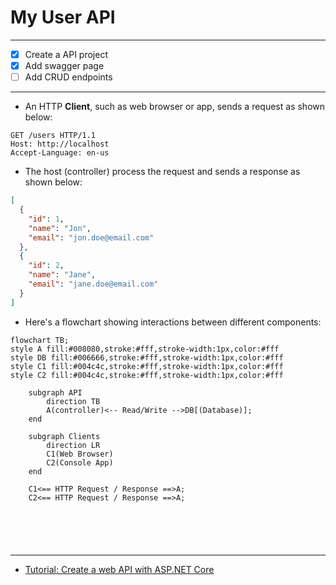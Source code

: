# My User API

---
- [x] Create a API project
- [x] Add swagger page
- [ ] Add CRUD endpoints
---
* An HTTP **Client**, such as web browser or app, sends a request as shown below:
```
GET /users HTTP/1.1
Host: http://localhost
Accept-Language: en-us
```
* The host (controller) process the request and sends a response as shown below:
```json
[
  {
    "id": 1,
    "name": "Jon",
    "email": "jon.doe@email.com"
  },
  {
    "id": 2,
    "name": "Jane",
    "email": "jane.doe@email.com"
  }
]
```

* Here's a flowchart showing interactions between different components:

```mermaid
flowchart TB;
style A fill:#008080,stroke:#fff,stroke-width:1px,color:#fff
style DB fill:#006666,stroke:#fff,stroke-width:1px,color:#fff
style C1 fill:#004c4c,stroke:#fff,stroke-width:1px,color:#fff
style C2 fill:#004c4c,stroke:#fff,stroke-width:1px,color:#fff
    
    subgraph API
        direction TB
        A(controller)<-- Read/Write -->DB[(Database)];        
    end

    subgraph Clients
        direction LR
        C1(Web Browser)
        C2(Console App)
    end

    C1<== HTTP Request / Response ==>A;  
    C2<== HTTP Request / Response ==>A;

    

    


```
---
* [Tutorial: Create a web API with ASP.NET Core](https://learn.microsoft.com/en-us/aspnet/core/tutorials/first-web-api?WT.mc_id=dotnet-35129-website&view=aspnetcore-7.0&tabs=visual-studio)